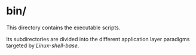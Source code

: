 
# bin/

This directory contains the executable scripts.

Its subdirectories are divided into the different application layer paradigms targeted by *Linux-shell-base*.
